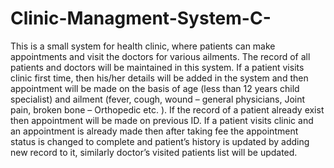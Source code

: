# Clinic-Managment-System-C-
This is a small system for health clinic, where patients can make appointments and visit the doctors for various ailments. The record of all patients and doctors will be maintained in this system. If a patient visits clinic first time, then his/her details will be added in the system and then appointment will be made on the basis of age (less than 12 years child specialist) and ailment (fever, cough, wound – general physicians, Joint pain, broken bone – Orthopedic etc. ). If the record of a patient already exist then appointment will be made on previous ID. If a patient visits clinic and an appointment is already made then after taking fee the appointment status is changed to complete and patient’s history is updated by adding new record to it, similarly doctor’s visited patients list will be updated.
